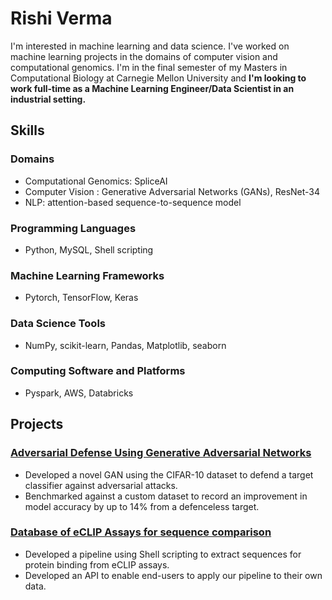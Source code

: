 # Rishi Verma

I'm interested in machine learning and data science. I've worked on machine learning projects in the domains of computer vision and computational genomics. I'm in the final semester of my Masters in Computational Biology at Carnegie Mellon University and **I'm looking to work full-time as a Machine Learning Engineer/Data Scientist in an industrial setting.**

## Skills

### Domains

* Computational Genomics: SpliceAI
* Computer Vision : Generative Adversarial Networks (GANs), ResNet-34
* NLP: attention-based sequence-to-sequence model

### Programming Languages

* Python, MySQL, Shell scripting

### Machine Learning Frameworks

* Pytorch, TensorFlow, Keras

### Data Science Tools

* NumPy, scikit-learn, Pandas, Matplotlib, seaborn

### Computing Software and Platforms

* Pyspark, AWS, Databricks

## Projects

### [Adversarial Defense Using Generative Adversarial Networks](https://github.com/Rive-001/counterGAN)

* Developed a novel GAN using the CIFAR-10 dataset to defend a target classifier against adversarial attacks.
* Benchmarked against a custom dataset to record an improvement in model accuracy by up to 14% from a
defenceless target.


### [Database of eCLIP Assays for sequence comparison](https://github.com/Rive-001/DEA)

* Developed a pipeline using Shell scripting to extract sequences for protein binding from eCLIP assays.
* Developed an API to enable end-users to apply our pipeline to their own data.
